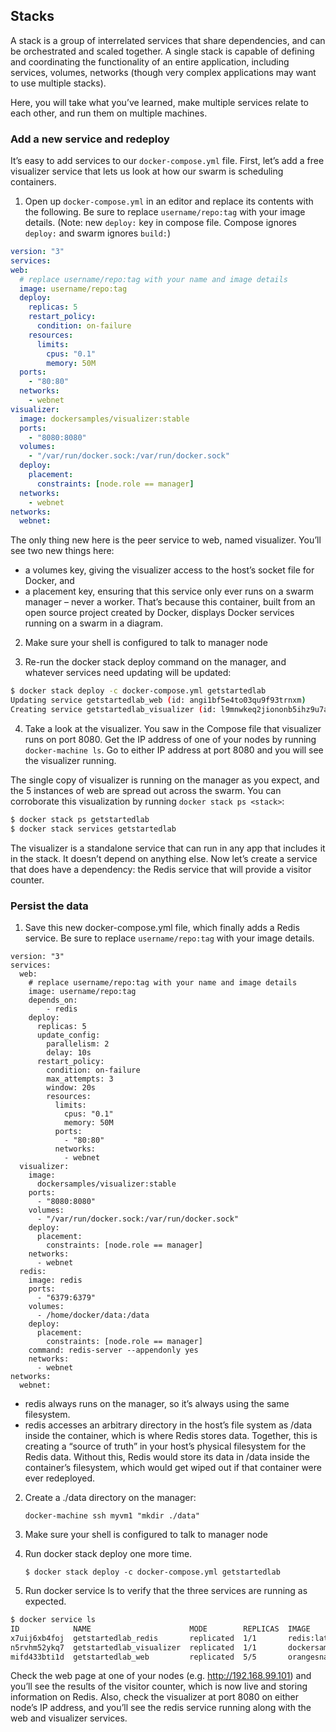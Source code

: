 ## Stacks

A stack is a group of interrelated services that share dependencies, and can be orchestrated and scaled together. A single stack is capable of defining and coordinating the functionality of an entire application, including services, volumes, networks (though very complex applications may want to use multiple stacks).

Here, you will take what you’ve learned, make multiple services relate to each other, and run them on multiple machines.

### Add a new service and redeploy

It’s easy to add services to our `docker-compose.yml` file. First, let’s add a free visualizer service that lets us look at how our swarm is scheduling containers.  

1. Open up `docker-compose.yml` in an editor and replace its contents with the following. Be sure to replace `username/repo:tag` with your image details.  (Note: new `deploy:` key in compose file. Compose ignores `deploy:` and swarm ignores `build:`)

``` yaml
version: "3"
services:
web:
  # replace username/repo:tag with your name and image details
  image: username/repo:tag
  deploy:
    replicas: 5
    restart_policy:
      condition: on-failure
    resources:
      limits:
        cpus: "0.1"
        memory: 50M
  ports:
    - "80:80"
  networks:
    - webnet
visualizer:
  image: dockersamples/visualizer:stable
  ports:
    - "8080:8080"
  volumes:
    - "/var/run/docker.sock:/var/run/docker.sock"
  deploy:
    placement:
      constraints: [node.role == manager]
  networks:
    - webnet
networks:
  webnet:
```

The only thing new here is the peer service to web, named visualizer. You’ll see two new things here:

- a volumes key, giving the visualizer access to the host’s socket file for Docker, and
- a placement key, ensuring that this service only ever runs on a swarm manager – never a worker. That’s because this container, built from an open source project created by Docker, displays Docker services running on a swarm in a diagram.

2. Make sure your shell is configured to talk to manager node

3. Re-run the docker stack deploy command on the manager, and whatever services need updating will be updated:

``` sh
$ docker stack deploy -c docker-compose.yml getstartedlab
Updating service getstartedlab_web (id: angi1bf5e4to03qu9f93trnxm)
Creating service getstartedlab_visualizer (id: l9mnwkeq2jiononb5ihz9u7a4)
```

4. Take a look at the visualizer. You saw in the Compose file that visualizer runs on port 8080. Get the IP address of one of your nodes by running `docker-machine ls`. Go to either IP address at port 8080 and you will see the visualizer running.

The single copy of visualizer is running on the manager as you expect, and the 5 instances of web are spread out across the swarm. You can corroborate this visualization by running `docker stack ps <stack>`:

``` sh
$ docker stack ps getstartedlab
$ docker stack services getstartedlab
```

The visualizer is a standalone service that can run in any app that includes it in the stack. It doesn’t depend on anything else. Now let’s create a service that does have a dependency: the Redis service that will provide a visitor counter.  

### Persist the data

1. Save this new docker-compose.yml file, which finally adds a Redis service. Be sure to replace `username/repo:tag` with your image details.

```
version: "3"
services:
  web:
    # replace username/repo:tag with your name and image details
    image: username/repo:tag
    depends_on:
    	- redis
    deploy:
      replicas: 5
      update_config:
      	parallelism: 2
      	delay: 10s
      restart_policy:
        condition: on-failure
        max_attempts: 3
        window: 20s
        resources:
          limits:
            cpus: "0.1"
            memory: 50M
          ports:
            - "80:80"
          networks:
            - webnet
  visualizer:
    image:
      dockersamples/visualizer:stable
    ports:
      - "8080:8080"
    volumes:
      - "/var/run/docker.sock:/var/run/docker.sock"
    deploy:
      placement:
        constraints: [node.role == manager]
    networks:
      - webnet
  redis:
    image: redis
    ports:
      - "6379:6379"
    volumes:
      - /home/docker/data:/data
    deploy:
      placement:
        constraints: [node.role == manager]
    command: redis-server --appendonly yes
    networks:
      - webnet
networks:
  webnet:
```

- redis always runs on the manager, so it’s always using the same filesystem.
- redis accesses an arbitrary directory in the host’s file system as /data inside the container, which is where Redis stores data. Together, this is creating a “source of truth” in your host’s physical filesystem for the Redis data. Without this, Redis would store its data in /data inside the container’s filesystem, which would get wiped out if that container were ever redeployed.

2. Create a ./data directory on the manager:

   ```docker-machine ssh myvm1 "mkdir ./data"```

3. Make sure your shell is configured to talk to manager node

4. Run docker stack deploy one more time.

   ```$ docker stack deploy -c docker-compose.yml getstartedlab```

5. Run docker service ls to verify that the three services are running as expected.

```sh
$ docker service ls
ID            NAME                      MODE        REPLICAS  IMAGE                            PORTS
x7uij6xb4foj  getstartedlab_redis       replicated  1/1       redis:latest                     *:6379->6379/tcp
n5rvhm52ykq7  getstartedlab_visualizer  replicated  1/1       dockersamples/visualizer:stable  *:8080->8080/tcp
mifd433bti1d  getstartedlab_web         replicated  5/5       orangesnap/getstarted:latest     *:80->80/tcp
```

Check the web page at one of your nodes (e.g. http://192.168.99.101) and you’ll see the results of the visitor counter, which is now live and storing information on Redis. Also, check the visualizer at port 8080 on either node’s IP address, and you’ll see the redis service running along with the web and visualizer services.

